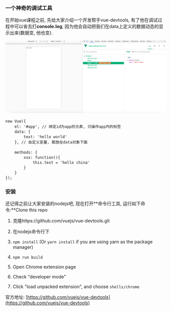 ### 一个神奇的调试工具

在开始vue课程之前, 先给大家介绍一个开发帮手vue-devtools, 有了他在调试过程中可以省去打**console.log**, 因为他会自动把我们在data上定义的数据动态的显示出来\(数据变, 他也变\).

![](/assets/vue-devtools.png)

```
new Vue({
    el: '#app', // 绑定id为app的元素, 只操作app内的标签
    data: {
        text: 'hello world'
    }, // 自定义变量, 都放在data对象下面

    methods: {
        xxx: function(){
            this.text = 'hello china'
        }
    }
});
```

### 安装

还记得之前让大家安装的nodejs吧, 现在打开**命令行工具, 运行如下命令:**Clone this repo

1. 克隆https://github.com/vuejs/vue-devtools.git
2. 在nodejs命令行下

1. `npm install`
   \(Or
   `yarn install`
   if you are using yarn as the package manager\)
2. `npm run build`
3. Open Chrome extension page
4. Check "developer mode"
5. Click "load unpacked extension", and choose
   `shells/chrome`

官方地址: [https://github.com/vuejs/vue-devtools](https://github.com/vuejs/vue-devtools)

